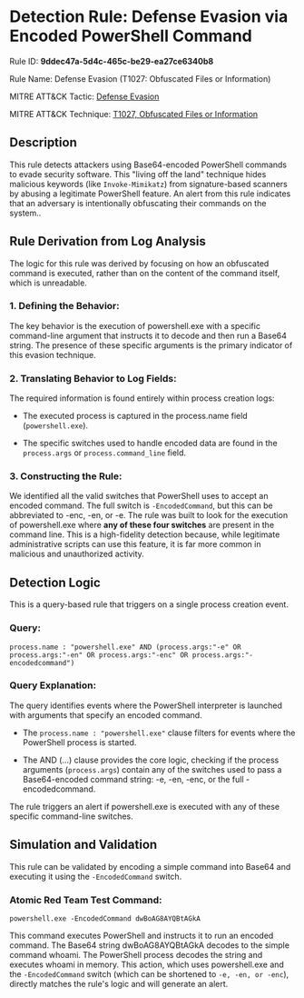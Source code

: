 # Detection Rule: Defense Evasion via Encoded PowerShell Command

Rule ID: **9ddec47a-5d4c-465c-be29-ea27ce6340b8**

Rule Name: Defense Evasion (T1027: Obfuscated Files or Information)

MITRE ATT&CK Tactic: [Defense Evasion](https://attack.mitre.org/tactics/TA0005/)

MITRE ATT&CK Technique: [T1027, Obfuscated Files or Information](https://attack.mitre.org/techniques/T1027/)

## Description

This rule detects attackers using Base64-encoded PowerShell commands to evade security software. This "living off the land" technique hides malicious keywords (like `Invoke-Mimikatz`) from signature-based scanners by abusing a legitimate PowerShell feature. An alert from this rule indicates that an adversary is intentionally obfuscating their commands on the system..


## Rule Derivation from Log Analysis

The logic for this rule was derived by focusing on how an obfuscated command is executed, rather than on the content of the command itself, which is unreadable.

### **1. Defining the Behavior**: 
The key behavior is the execution of powershell.exe with a specific command-line argument that instructs it to decode and then run a Base64 string. The presence of these specific arguments is the primary indicator of this evasion technique.

### **2. Translating Behavior to Log Fields**: 
The required information is found entirely within process creation logs:

- The executed process is captured in the process.name field (`powershell.exe`).

- The specific switches used to handle encoded data are found in the `process.args` or 
`process.command_line` field.

### **3. Constructing the Rule**: 
We identified all the valid switches that PowerShell uses to accept an encoded command. The full switch is `-EncodedCommand`, but this can be abbreviated to -enc, -en, or -e. The rule was built to look for the execution of powershell.exe where **any of these four switches** are present in the command line. This is a high-fidelity detection because, while legitimate administrative scripts can use this feature, it is far more common in malicious and unauthorized activity.


## Detection Logic

This is a query-based rule that triggers on a single process creation event.

### Query:

`process.name : "powershell.exe" AND (process.args:"-e" OR process.args:"-en" OR process.args:"-enc" OR process.args:"-encodedcommand")`

### Query Explanation:

The query identifies events where the PowerShell interpreter is launched with arguments that specify an encoded command.

- The `process.name : "powershell.exe"` clause filters for events where the PowerShell process is started.

- The AND (...) clause provides the core logic, checking if the process arguments (`process.args`) contain any of the switches used to pass a Base64-encoded command string: -e, -en, -enc, or the full -encodedcommand.

The rule triggers an alert if powershell.exe is executed with any of these specific command-line switches.


## Simulation and Validation

This rule can be validated by encoding a simple command into Base64 and executing it using the `-EncodedCommand` switch.

### Atomic Red Team Test Command:

`powershell.exe -EncodedCommand dwBoAG8AYQBtAGkA`


This command executes PowerShell and instructs it to run an encoded command. The Base64 string dwBoAG8AYQBtAGkA decodes to the simple command whoami. The PowerShell process decodes the string and executes whoami in memory. This action, which uses powershell.exe and the `-EncodedCommand` switch (which can be shortened to `-e, -en, or -enc`), directly matches the rule's logic and will generate an alert.

